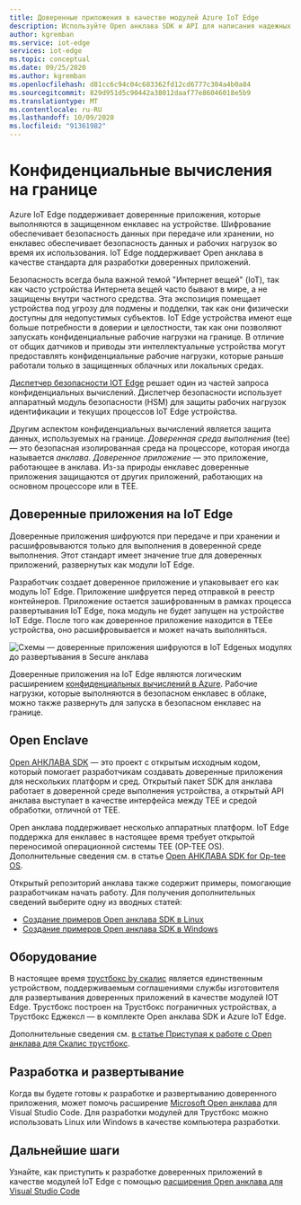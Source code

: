 ```yaml
---
title: Доверенные приложения в качестве модулей Azure IoT Edge
description: Используйте Open анклава SDK и API для написания надежных приложений и их развертывания в качестве модулей IoT Edge для конфиденциальных вычислений
author: kgremban
ms.service: iot-edge
services: iot-edge
ms.topic: conceptual
ms.date: 09/25/2020
ms.author: kgremban
ms.openlocfilehash: d81cc6c94c04c683362fd12cd6777c304a4b0a84
ms.sourcegitcommit: 829d951d5c90442a38012daaf77e86046018e5b9
ms.translationtype: MT
ms.contentlocale: ru-RU
ms.lasthandoff: 10/09/2020
ms.locfileid: "91361982"
---
```

# <a name="confidential-computing-at-the-edge"></a>Конфиденциальные вычисления на границе

Azure IoT Edge поддерживает доверенные приложения, которые выполняются в защищенном енклавес на устройстве. Шифрование обеспечивает безопасность данных при передаче или хранении, но енклавес обеспечивает безопасность данных и рабочих нагрузок во время их использования. IoT Edge поддерживает Open анклава в качестве стандарта для разработки доверенных приложений.

Безопасность всегда была важной темой "Интернет вещей" (IoT), так как часто устройства Интернета вещей часто бывают в мире, а не защищены внутри частного средства. Эта экспозиция помещает устройства под угрозу для подмены и подделки, так как они физически доступны для недопустимых субъектов. IoT Edge устройства имеют еще больше потребности в доверии и целостности, так как они позволяют запускать конфиденциальные рабочие нагрузки на границе. В отличие от общих датчиков и приводы эти интеллектуальные устройства могут предоставлять конфиденциальные рабочие нагрузки, которые раньше работали только в защищенных облачных или локальных средах.

[Диспетчер безопасности IOT Edge](iot-edge-security-manager.md) решает один из частей запроса конфиденциальных вычислений. Диспетчер безопасности использует аппаратный модуль безопасности (HSM) для защиты рабочих нагрузок идентификации и текущих процессов IoT Edge устройства.

Другим аспектом конфиденциальных вычислений является защита данных, используемых на границе. *Доверенная среда выполнения* (tee) — это безопасная изолированная среда на процессоре, которая иногда называется *анклава*. *Доверенное приложение* — это приложение, работающее в анклава. Из-за природы енклавес доверенные приложения защищаются от других приложений, работающих на основном процессоре или в TEE.

## <a name="trusted-applications-on-iot-edge"></a>Доверенные приложения на IoT Edge

Доверенные приложения шифруются при передаче и при хранении и расшифровываются только для выполнения в доверенной среде выполнения. Этот стандарт имеет значение true для доверенных приложений, развернутых как модули IoT Edge.

Разработчик создает доверенное приложение и упаковывает его как модуль IoT Edge. Приложение шифруется перед отправкой в реестр контейнеров. Приложение остается зашифрованным в рамках процесса развертывания IoT Edge, пока модуль не будет запущен на устройстве IoT Edge. После того как доверенное приложение находится в TEEе устройства, оно расшифровывается и может начать выполняться.

![Схемы — доверенные приложения шифруются в IoT Edgeных модулях до развертывания в Secure анклава](./media/deploy-trusted-applications/trusted-applications-encrypted.png)

Доверенные приложения на IoT Edge являются логическим расширением [конфиденциальных вычислений в Azure](../confidential-computing/overview.md). Рабочие нагрузки, которые выполняются в безопасном енклавес в облаке, можно также развернуть для запуска в безопасном енклавес на границе.

## <a name="open-enclave"></a>Open Enclave

[Open АНКЛАВА SDK](https://openenclave.io/sdk/) — это проект с открытым исходным кодом, который помогает разработчикам создавать доверенные приложения для нескольких платформ и сред. Открытый пакет SDK для анклава работает в доверенной среде выполнения устройства, а открытый API анклава выступает в качестве интерфейса между TEE и средой обработки, отличной от TEE.

Open анклава поддерживает несколько аппаратных платформ. IoT Edge поддержка для енклавес в настоящее время требует открытой переносимой операционной системы TEE (OP-TEE OS). Дополнительные сведения см. в статье [Open АНКЛАВА SDK for Op-tee OS](https://github.com/openenclave/openenclave/blob/master/docs/GettingStartedDocs/OP-TEE/Introduction.md).

Открытый репозиторий анклава также содержит примеры, помогающие разработчикам начать работу. Для получения дополнительных сведений выберите одну из вводных статей:

* [Создание примеров Open анклава SDK в Linux](https://github.com/openenclave/openenclave/blob/master/samples/BuildSamplesLinux.md)
* [Создание примеров Open анклава SDK в Windows](https://github.com/openenclave/openenclave/blob/master/samples/BuildSamplesWindows.md)

## <a name="hardware"></a>Оборудование

В настоящее время [трустбокс by скалис](https://scalys.com/trustbox-industrial/) является единственным устройством, поддерживаемым соглашениями службы изготовителя для развертывания доверенных приложений в качестве модулей IOT Edge. Трустбокс построен на Трустбокс пограничных устройствах, а Трустбокс Еджексл — в комплекте Open анклава SDK и Azure IoT Edge.

Дополнительные сведения см. [в статье Приступая к работе с Open анклава для Скалис трустбокс](https://aka.ms/scalys-trustbox-edge-get-started).

## <a name="develop-and-deploy"></a>Разработка и развертывание

Когда вы будете готовы к разработке и развертыванию доверенного приложения, может помочь расширение [Microsoft Open анклава](https://marketplace.visualstudio.com/items?itemName=ms-iot.msiot-vscode-openenclave) для Visual Studio Code. Для разработки модулей для Трустбокс можно использовать Linux или Windows в качестве компьютера разработки.

## <a name="next-steps"></a>Дальнейшие шаги

Узнайте, как приступить к разработке доверенных приложений в качестве модулей IoT Edge с помощью [расширения Open анклава для Visual Studio Code](https://github.com/openenclave/openenclave/tree/master/devex/vscode-extension)
